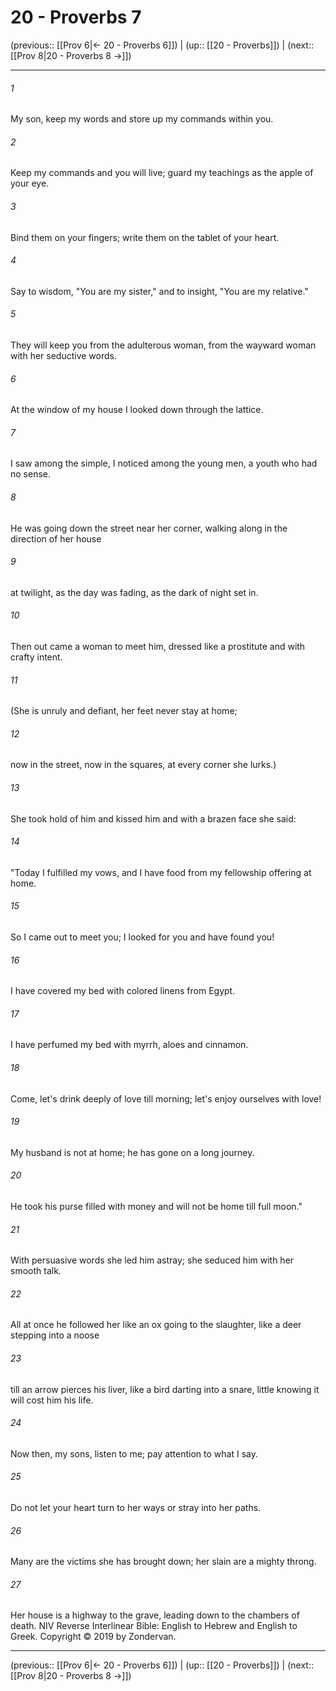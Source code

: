 # 20 - Proverbs 7

(previous:: [[Prov 6|← 20 - Proverbs 6]]) | (up:: [[20 - Proverbs]]) | (next:: [[Prov 8|20 - Proverbs 8 →]])

***


###### 1 
My son, keep my words and store up my commands within you. 

###### 2 
Keep my commands and you will live; guard my teachings as the apple of your eye. 

###### 3 
Bind them on your fingers; write them on the tablet of your heart. 

###### 4 
Say to wisdom, "You are my sister," and to insight, "You are my relative." 

###### 5 
They will keep you from the adulterous woman, from the wayward woman with her seductive words. 

###### 6 
At the window of my house I looked down through the lattice. 

###### 7 
I saw among the simple, I noticed among the young men, a youth who had no sense. 

###### 8 
He was going down the street near her corner, walking along in the direction of her house 

###### 9 
at twilight, as the day was fading, as the dark of night set in. 

###### 10 
Then out came a woman to meet him, dressed like a prostitute and with crafty intent. 

###### 11 
(She is unruly and defiant, her feet never stay at home; 

###### 12 
now in the street, now in the squares, at every corner she lurks.) 

###### 13 
She took hold of him and kissed him and with a brazen face she said: 

###### 14 
"Today I fulfilled my vows, and I have food from my fellowship offering at home. 

###### 15 
So I came out to meet you; I looked for you and have found you! 

###### 16 
I have covered my bed with colored linens from Egypt. 

###### 17 
I have perfumed my bed with myrrh, aloes and cinnamon. 

###### 18 
Come, let's drink deeply of love till morning; let's enjoy ourselves with love! 

###### 19 
My husband is not at home; he has gone on a long journey. 

###### 20 
He took his purse filled with money and will not be home till full moon." 

###### 21 
With persuasive words she led him astray; she seduced him with her smooth talk. 

###### 22 
All at once he followed her like an ox going to the slaughter, like a deer stepping into a noose 

###### 23 
till an arrow pierces his liver, like a bird darting into a snare, little knowing it will cost him his life. 

###### 24 
Now then, my sons, listen to me; pay attention to what I say. 

###### 25 
Do not let your heart turn to her ways or stray into her paths. 

###### 26 
Many are the victims she has brought down; her slain are a mighty throng. 

###### 27 
Her house is a highway to the grave, leading down to the chambers of death. NIV Reverse Interlinear Bible: English to Hebrew and English to Greek. Copyright © 2019 by Zondervan.

***

(previous:: [[Prov 6|← 20 - Proverbs 6]]) | (up:: [[20 - Proverbs]]) | (next:: [[Prov 8|20 - Proverbs 8 →]])
